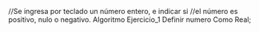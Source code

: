 //Se ingresa por teclado un número entero, e indicar si 
//el número es positivo, nulo o negativo.
Algoritmo Ejercicio_1
  Definir numero Como Real;

